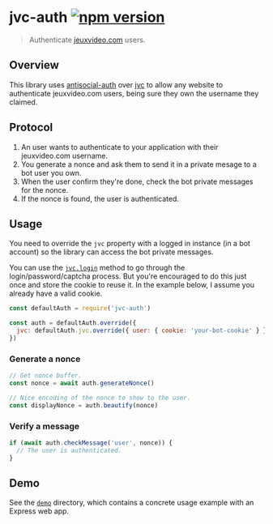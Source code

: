 # jvc-auth [![npm version](http://img.shields.io/npm/v/jvc-auth.svg?style=flat-square)](https://www.npmjs.org/package/jvc-auth)

> Authenticate [jeuxvideo.com] users.

[jeuxvideo.com]: https://www.jeuxvideo.com/

Overview
--------

This library uses [antisocial-auth] over [jvc] to allow any website to
authenticate jeuxvideo.com users, being sure they own the username they
claimed.

[antisocial-auth]: https://github.com/valeriangalliat/antisocial-auth
[jvc]: https://github.com/valeriangalliat/jvc

Protocol
--------

1. An user wants to authenticate to your application with their
   jeuxvideo.com username.
1. You generate a nonce and ask them to send it in a private mesage to a
   bot user you own.
1. When the user confirm they're done, check the bot private messages
   for the nonce.
1. If the nonce is found, the user is authenticated.

Usage
-----

You need to override the `jvc` property with a logged in instance
(in a bot account) so the library can access the bot private messages.

You can use the [`jvc.login`](https://github.com/valeriangalliat/jvc#login)
method to go through the login/password/captcha process. But you're
encouraged to do this just once and store the cookie to reuse it. In the
example below, I assume you already have a valid cookie.

```js
const defaultAuth = require('jvc-auth')

const auth = defaultAuth.override({
  jvc: defaultAuth.jvc.override({ user: { cookie: 'your-bot-cookie' } }),
})
```

### Generate a nonce

```js
// Get nonce buffer.
const nonce = await auth.generateNonce()

// Nice encoding of the nonce to show to the user.
const displayNonce = auth.beautify(nonce)
```

### Verify a message

```js
if (await auth.checkMessage('user', nonce)) {
  // The user is authenticated.
}
```

Demo
----

See the [`demo`](demo) directory, which contains a concrete usage
example with an Express web app.
